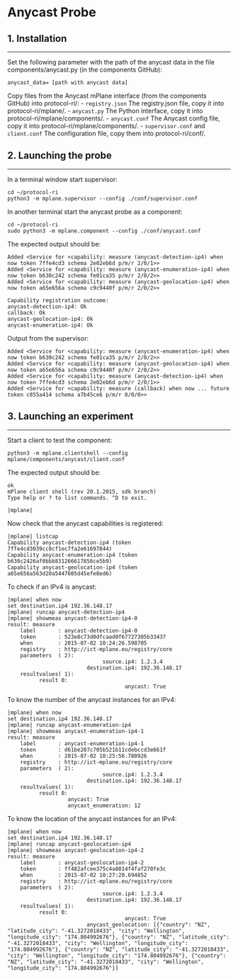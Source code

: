 # Anycast Probe

## 1. Installation
----------------------------------------
Set the following parameter with the path of the anycast data in the file components/anycast.py (in the components GitHub): 

```
anycast_data= [path with anycast data]
```

Copy files from the Anycast mPlane interface (from the components GitHub) into protocol-ri/:
    - `registry.json` The registry.json file, copy it into protocol-ri/mplane/.
    - `anycast.py` The Python interface, copy it into protocol-ri/mplane/components/.
    - `anycast.conf` The Anycast config file, copy it into protocol-ri/mplane/components/.
    - `supervisor.conf`  and `client.conf` The configuration file, copy them into protocol-ri/conf/.

## 2. Launching the probe
----------------------------------------

In a terminal window start supervisor:
```
cd ~/protocol-ri 
python3 -m mplane.supervisor --config ./conf/supervisor.conf
```

In another terminal start the anycast probe as a component:

```
cd ~/protocol-ri
sudo python3 -m mplane.component --config ./conf/anycast.conf
```
The expected output should be:
```
Added <Service for <capability: measure (anycast-detection-ip4) when now token 7ffe4cd3 schema 2e02eb6d p/m/r 2/0/1>>
Added <Service for <capability: measure (anycast-enumeration-ip4) when now token b630c242 schema fe01ca35 p/m/r 2/0/2>>
Added <Service for <capability: measure (anycast-geolocation-ip4) when now token a65e656a schema c9c9440f p/m/r 2/0/2>>

Capability registration outcome:
anycast-detection-ip4: Ok
callback: Ok
anycast-geolocation-ip4: Ok
anycast-enumeration-ip4: Ok

```

Output from the supervisor:
```
Added <Service for <capability: measure (anycast-enumeration-ip4) when now token b630c242 schema fe01ca35 p/m/r 2/0/2>>
Added <Service for <capability: measure (anycast-geolocation-ip4) when now token a65e656a schema c9c9440f p/m/r 2/0/2>>
Added <Service for <capability: measure (anycast-detection-ip4) when now token 7ffe4cd3 schema 2e02eb6d p/m/r 2/0/1>>
Added <Service for <capability: measure (callback) when now ... future token c855a414 schema a7b45ce6 p/m/r 0/0/0>>
```

## 3. Launching an experiment
----------------------------------------
Start a client to test the component:

```
python3 -m mplane.clientshell --config mplane/components/anycast/client.conf 
```

The expected output should be:
```
ok
mPlane client shell (rev 20.1.2015, sdk branch)
Type help or ? to list commands. ^D to exit.

|mplane|
```

Now check that the anycast capabilities is registered:
```
|mplane| listcap
Capability anycast-detection-ip4 (token 7ffe4cd3039cc8cf1ec7fa2e61697844)
Capability anycast-enumeration-ip4 (token b630c2426af0bbb831266617856ce5b9)
Capability anycast-geolocation-ip4 (token a65e656a563d20a5447605d45efe8ed6)
```

To check if an IPv4 is anycast:
```
|mplane| when now
set destination.ip4 192.36.148.17
|mplane| runcap anycast-detection-ip4
|mplane| showmeas anycast-detection-ip4-0
result: measure
    label       : anycast-detection-ip4-0
    token       : 523e8c73d0dfcaad0f67727305b33437
    when        : 2015-07-02 10:24:26.598705
    registry    : http://ict-mplane.eu/registry/core
    parameters  ( 2): 
                              source.ip4: 1.2.3.4
                         destination.ip4: 192.36.148.17
    resultvalues( 1):
          result 0:
                                     anycast: True
```
To know the number of the anycast instances for an IPv4:
    
```
|mplane| when now
set destination.ip4 192.36.148.17
|mplane| runcap anycast-enumeration-ip4
|mplane| showmeas anycast-enumeration-ip4-1
result: measure
    label       : anycast-enumeration-ip4-1
    token       : d61be207c705b521b11cdebccd3e661f
    when        : 2015-07-02 10:25:56.780926
    registry    : http://ict-mplane.eu/registry/core
    parameters  ( 2): 
                              source.ip4: 1.2.3.4
                         destination.ip4: 192.36.148.17
    resultvalues( 1):
          result 0:
                   anycast: True
                   anycast_enumeration: 12
```
To know the location of the anycast instances for an IPv4:

```
|mplane| when now
set destination.ip4 192.36.148.17
|mplane| runcap anycast-geolocation-ip4
|mplane| showmeas anycast-geolocation-ip4-2
result: measure
    label       : anycast-geolocation-ip4-2
    token       : ff482afcee375c4a8014f4faf270fe3c
    when        : 2015-07-02 10:27:20.694852
    registry    : http://ict-mplane.eu/registry/core
    parameters  ( 2): 
                              source.ip4: 1.2.3.4
                         destination.ip4: 192.36.148.17
    resultvalues( 1):
          result 0:
                                     anycast: True
                         anycast_geolocation: [{"country": "NZ", "latitude_city": "-41.3272018433", "city": "Wellington", "longitude_city": "174.804992676"}, {"country": "NZ", "latitude_city": "-41.3272018433", "city": "Wellington", "longitude_city": "174.804992676"}, {"country": "NZ", "latitude_city": "-41.3272018433", "city": "Wellington", "longitude_city": "174.804992676"}, {"country": "NZ", "latitude_city": "-41.3272018433", "city": "Wellington", "longitude_city": "174.804992676"}]
```
